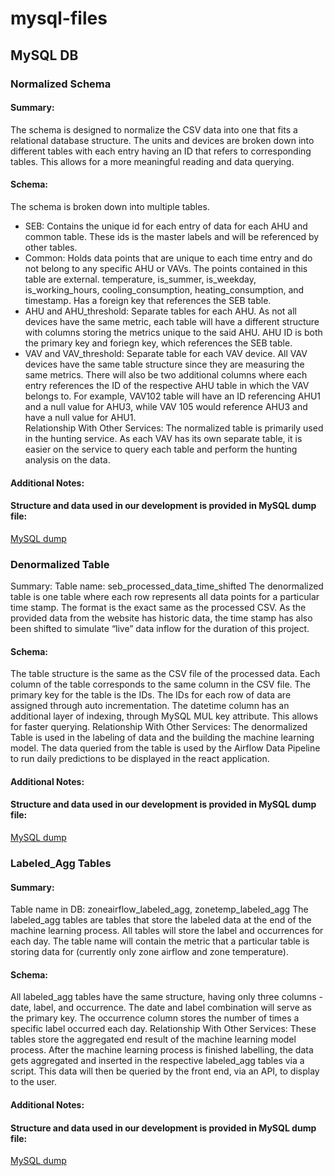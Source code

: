 # mysql-files

## MySQL DB
### Normalized Schema
#### Summary:
The schema is designed to normalize the CSV data into one that fits a relational database structure. The units and devices are broken down into different tables with each entry having an ID that refers to corresponding tables. This allows for a more meaningful reading and data querying.
#### Schema:  

The schema is broken down into multiple tables. 
- SEB: Contains the unique id for each entry of data for each AHU and common table. These ids is the master labels and will be referenced by other tables.   
- Common: Holds data points that are unique to each time entry and do not belong to any specific AHU or VAVs. The points contained in this table are external.  temperature, is_summer, is_weekday, is_working_hours, cooling_consumption, heating_consumption, and timestamp. Has a foreign key that references the SEB table. 
- AHU and  AHU_threshold: Separate tables for each AHU. As not all devices have the same metric, each table will have a different structure with columns storing the metrics unique to the said AHU. AHU ID is both the primary key and foriegn key, which references the SEB table.  
- VAV and VAV_threshold: Separate table for each VAV device. All VAV devices have the same table structure since they are measuring the same metrics. There will also be two additional columns where each entry references the ID of the respective AHU table in which the VAV belongs to. For example, VAV102 table will have an ID referencing AHU1 and a null value for AHU3, while VAV 105 would reference AHU3 and have a null value for AHU1.  
Relationship With Other Services:
The normalized table is primarily used in the hunting service. As each VAV has its own separate table, it is easier on the service to query each table and perform the hunting analysis on the data.  
#### Additional Notes:
#### Structure and data used in our development is provided in MySQL dump file:  
[MySQL dump](https://drive.google.com/drive/folders/1e_78x72e4su9_SzRKDIC_h6mcZRT8K-C)

### Denormalized Table
Summary:
Table name: seb_processed_data_time_shifted
The denormalized table is one table where each row represents all data points for a particular time stamp. The format is the exact same as the processed CSV. As the provided data from the website has historic data, the time stamp has also been shifted to simulate “live” data inflow for the duration of this project. 
#### Schema:
The table structure is the same as the CSV file of the processed data. Each column of the table corresponds to the same column in the CSV file. The primary key for the table is the IDs. The IDs for each row of data are assigned through auto incrementation. The datetime column has an additional layer of indexing, through MySQL MUL key attribute. This allows for faster querying.
Relationship With Other Services:
The denormalized Table is used in the labeling of data and the building the machine learning model. The data queried from the table is used by the Airflow Data Pipeline to run daily predictions to be displayed in the react application.
#### Additional Notes:
#### Structure and data used in our development is provided in MySQL dump file:  
[MySQL dump](https://drive.google.com/drive/folders/1e_78x72e4su9_SzRKDIC_h6mcZRT8K-C)

### Labeled_Agg Tables
#### Summary:
Table name in DB: zoneairflow_labeled_agg,  zonetemp_labeled_agg
The labeled_agg tables are tables that store the labeled data at the end of the machine learning process. All tables will store the label and occurrences for each day. The table name will contain the metric that a particular table is storing data for (currently only zone airflow and zone temperature). 
#### Schema:
All labeled_agg tables have the same structure, having only three columns - date, label, and occurrence. The date and label combination will serve as the primary key. The occurrence column stores the number of times a specific label occurred each day. 
Relationship With Other Services:
These tables store the aggregated end result of the machine learning model process. After the machine learning process is finished labelling, the data gets aggregated and inserted in the respective labeled_agg tables via a script. This data will then be queried by the front end, via an API, to display to the user.
#### Additional Notes:
#### Structure and data used in our development is provided in MySQL dump file:  
[MySQL dump](https://drive.google.com/drive/folders/1e_78x72e4su9_SzRKDIC_h6mcZRT8K-C)

